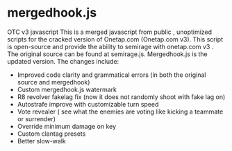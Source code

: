 # mergedhook.js
OTC v3 javascript
This is a merged javascript from public , unoptimized scripts for the cracked version of Onetap.com (Onetap.com v3). This script is open-source and provide the ability to semirage with onetap.com v3 . The original source can be found at semirage.js. Mergedhook.js is the updated version. The changes include:
- Improved code clarity and grammatical errors (in both the original source and mergedhook)
- Custom mergedhook.js watermark
- R8 revolver fakelag fix (now it does not randomly shoot with fake lag on)
- Autostrafe improve with customizable turn speed
- Vote revealer ( see what the enemies are voting like kicking a teammate or surrender)
- Override minimum damage on key
- Custom clantag presets
- Better slow-walk
